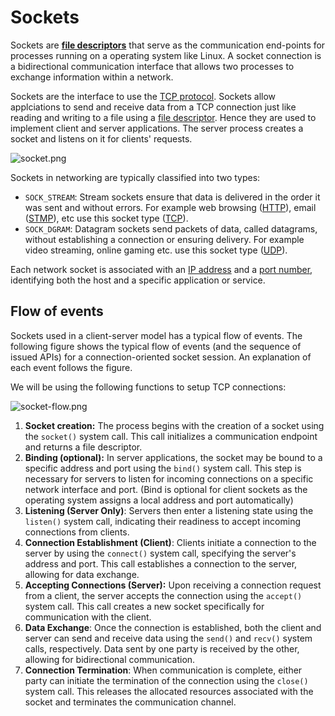 # Sockets

Sockets are **[file descriptors](https://en.wikipedia.org/wiki/File_descriptor)** that serve as the communication end-points for processes running on a operating system like Linux. A socket connection is a bidirectional communication interface that allows two processes to exchange information within a network.

Sockets are the interface to use the [TCP protocol](https://en.wikipedia.org/wiki/Transmission_Control_Protocol). Sockets allow applciations to send and receive data from a TCP connection just like reading and writing to a file using a [file descriptor](https://en.wikipedia.org/wiki/File_descriptor). Hence they are used to implement client and server applications. The server process creates a socket and listens on it for clients' requests.

![socket.png](/assets/phase-0-overview/socket.png)

<!-- The clients exchange information with the server using [TCP/IP](https://en.wikipedia.org/wiki/Transmission_Control_Protocol) and [UDP/IP](https://en.wikipedia.org/wiki/User_Datagram_Protocol) network protocols, and application-level protocols such as [HTTP](https://simple.wikipedia.org/wiki/Hypertext_Transfer_Protocol), etc. -->
<!--
Although sockets primarily connect processes on a computer network, they also enable communication between processes on the same device. The same-machine connections use the [IPC (Inter-process communication)](https://en.wikipedia.org/wiki/Inter-process_communication) sockets, also known as [Unix domain sockets](https://en.wikipedia.org/wiki/Unix_domain_socket). -->

Sockets in networking are typically classified into two types:

- `SOCK_STREAM`: Stream sockets ensure that data is delivered in the order it was sent and without errors. For example web browsing ([HTTP](/guides/resources/http)), email ([STMP](https://en.wikipedia.org/wiki/Simple_Mail_Transfer_Protocol)), etc use this socket type ([TCP](https://en.wikipedia.org/wiki/Transmission_Control_Protocol)).
- `SOCK_DGRAM`: Datagram sockets send packets of data, called datagrams, without establishing a connection or ensuring delivery. For example video streaming, online gaming etc. use this socket type ([UDP](https://en.wikipedia.org/wiki/User_Datagram_Protocol)).

Each network socket is associated with an [IP address](https://en.wikipedia.org/wiki/IP_address) and a [port number](<https://en.wikipedia.org/wiki/Port_(computer_networking)>), identifying both the host and a specific application or service.

## Flow of events

Sockets used in a client-server model has a typical flow of events. The following figure shows the typical flow of events (and the sequence of issued APIs) for a connection-oriented socket session. An explanation of each event follows the figure.

We will be using the following functions to setup TCP connections:

![socket-flow.png](/assets/phase-0-overview/socket-flow.png)

1. **Socket creation:** The process begins with the creation of a socket using the `socket()` system call. This call initializes a communication endpoint and returns a file descriptor.
2. **Binding (optional):** In server applications, the socket may be bound to a specific address and port using the `bind()` system call. This step is necessary for servers to listen for incoming connections on a specific network interface and port. (Bind is optional for client sockets as the operating system assigns a local address and port automatically)
3. **Listening (Server Only)**: Servers then enter a listening state using the `listen()` system call, indicating their readiness to accept incoming connections from clients.
4. **Connection Establishment (Client)**: Clients initiate a connection to the server by using the `connect()` system call, specifying the server's address and port. This call establishes a connection to the server, allowing for data exchange.
5. **Accepting Connections (Server):** Upon receiving a connection request from a client, the server accepts the connection using the `accept()` system call. This call creates a new socket specifically for communication with the client.
6. **Data Exchange**: Once the connection is established, both the client and server can send and receive data using the `send()` and `recv()` system calls, respectively. Data sent by one party is received by the other, allowing for bidirectional communication.
7. **Connection Termination**: When communication is complete, either party can initiate the termination of the connection using the `close()` system call. This releases the allocated resources associated with the socket and terminates the communication channel.
